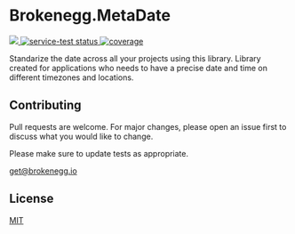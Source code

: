 # Brokenegg.MetaDate

<a href="https://github.com/brokenegg-io/Brokenegg.MetaDate/graphs/contributors" alt="Contributors">
    <img src="https://img.shields.io/github/contributors/brokenegg-io/Brokenegg.MetaDate" />
</a>

<a href="https://circleci.com/gh/badges/daily-tests">
    <img src="https://img.shields.io/circleci/project/github/badges/daily-tests?label=service%20tests" alt="service-test status">
</a>

 <a href="https://coveralls.io/github/badges/shields">
        <img src="https://img.shields.io/coveralls/github/badges/shields"
            alt="coverage"></a>
            
Standarize the date across all your projects using this library. Library created for applications who needs to have a precise date and time on different timezones and locations.


## Contributing
Pull requests are welcome. For major changes, please open an issue first to discuss what you would like to change.

Please make sure to update tests as appropriate.

[get@brokenegg.io](mailto:get@brokenegg.io)

## License
[MIT](https://choosealicense.com/licenses/mit/)
